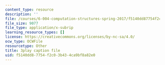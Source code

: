 ```yaml
---
content_type: resource
description: ''
file: /courses/6-004-computation-structures-spring-2017/f5140dd87754f2c03b434ca9bf8a82e0_QCo-RtfLzyc.srt
file_size: 9077
file_type: application/x-subrip
learning_resource_types: []
license: https://creativecommons.org/licenses/by-nc-sa/4.0/
ocw_type: OCWFile
resourcetype: Other
title: 3play caption file
uid: f5140dd8-7754-f2c0-3b43-4ca9bf8a82e0
---
```

